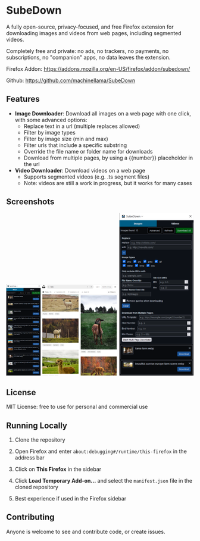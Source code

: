 # SubeDown

A fully open-source, privacy-focused, and free Firefox extension for downloading images and videos from web pages, including segmented videos.

Completely free and private: no ads, no trackers, no payments, no subscriptions, no "companion" apps, no data leaves the extension.

Firefox Addon: https://addons.mozilla.org/en-US/firefox/addon/subedown/

Github: https://github.com/machinellama/SubeDown

## Features

- **Image Downloader**: Download all images on a web page with one click, with some advanced options:
  - Replace text in a url (multiple replaces allowed)
  - Filter by image types
  - Filter by image size (min and max)
  - Filter urls that include a specific substring
  - Override the file name or folder name for downloads
  - Download from multiple pages, by using a {{number}} placeholder in the url
- **Video Downloader**: Download videos on a web page
  - Supports segmented videos (e.g. .ts segment files)
  - Note: videos are still a work in progress, but it works for many cases

## Screenshots

<img src="images/demo1.png" alt="Image List" width="300" />

<img src="images/demo2.png" alt="Advanced Options" width="200" />

## License

MIT License: free to use for personal and commercial use

## Running Locally

1. Clone the repository

2. Open Firefox and enter `about:debugging#/runtime/this-firefox` in the address bar

3. Click on **This Firefox** in the sidebar

4. Click **Load Temporary Add-on...** and select the `manifest.json` file in the cloned repository

5. Best experience if used in the Firefox sidebar

## Contributing

Anyone is welcome to see and contribute code, or create issues.
